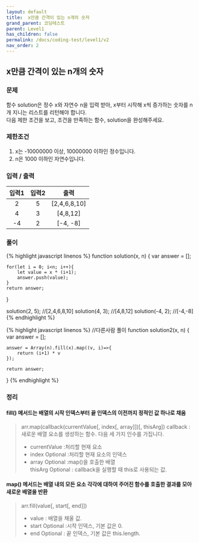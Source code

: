 ```yaml
---
layout: default
title:  x만큼 간격이 있는 n개의 숫자
grand_parent: 코딩테스트
parent: Level1
has_children: false
permalink: /docs/coding-test/level1/v2
nav_order: 2
---
```



## **x만큼 간격이 있는 n개의 숫자** 

### **문제** 
함수 solution은 정수 x와 자연수 n을 입력 받아, x부터 시작해 x씩 증가하는 숫자를 n개 지니는 리스트를 리턴해야 합니다.  
다음 제한 조건을 보고, 조건을 만족하는 함수, solution을 완성해주세요.


### **제한조건**
1. x는 -10000000 이상, 10000000 이하인 정수입니다.
2. n은 1000 이하인 자연수입니다.


### **입력 / 출력**

|입력1  |입력2  | 출력          |
|:-----:|:-----:|:-------------:|
|2      |5      |[2,4,6,8,10]   |
|4      |3      |[4,8,12]       |
|-4     |2      |[-4, -8]       |


### **풀이**
{% highlight javascript linenos %}
function solution(x, n) {
    var answer = [];

    for(let i = 0; i<n; i++){
        let value = x * (i+1);
        answer.push(value);
    }
    return answer;
}

solution(2, 5); //[2,4,6,8,10]
solution(4, 3); //[4,8,12]
solution(-4, 2); //[-4,-8]
{% endhighlight %}


{% highlight javascript linenos %}
//다른사람 풀이
function solution2(x, n) {
    var answer = [];

    answer = Array(n).fill(x).map((v, i)=>{
        return (i+1) * v
    });

    return answer;
}
{% endhighlight %}

### **정리**
#### **fill() 메서드는 배열의 시작 인덱스부터 끝 인덱스의 이전까지 정적인 값 하나로 채움**  
> arr.map(callback(currentValue[, index[, array]])[, thisArg])
> callback : 새로운 배열 요소를 생성하는 함수. 다음 세 가지 인수를 가집니다.
> - currentValue :처리할 현재 요소  
> - index Optional :처리할 현재 요소의 인덱스  
> - array Optional :map()을 호출한 배열  
> thisArg Optional : callback을 실행할 때 this로 사용되는 값.

#### **map() 메서드는 배열 내의 모든 요소 각각에 대하여 주어진 함수를 호출한 결과를 모아 새로운 배열을 반환**
> arr.fill(value[, start[, end]])
> - value : 배열을 채울 값.
> - start Optional :시작 인덱스, 기본 값은 0.
> - end Optional : 끝 인덱스, 기본 값은 this.length.
